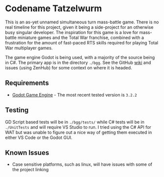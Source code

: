 # Codename Tatzelwurm

This is an as-yet unnamed simultaneous turn mass-battle game.
There is no real timeline for this project, given it being a side-project for an otherwise busy singular developer.
The inspiration for this game is a love for mass-battle miniature games and the Total War franchise, combined with a frustration for the amount of fast-paced RTS skills required for playing Total War multiplayer games.

The game engine Godot is being used, with a majority of the source being in C#.
The primary app is in the directory `./bgg`.
See the GitHub [wiki](https://github.com/StStep/tatzelwurm-client/wiki) and issues (using ZenHub) for some context on where it is headed.

## Requirements

* [Godot Game Engine](https://godotengine.org/) - The most recent tested version is `3.2.2`

## Testing

GD Script based tests will be in `./bgg/tests/` while C# tests will be in `./UnitTests` and will require VS Studio to run.
I tried using the C# API for WAT but was unable to figure out a nice way of getting them executed in either VS Code or the Godot GUI.

## Known Issues

* Case sensitive platforms, such as linux, will have issues with some of the project linking
